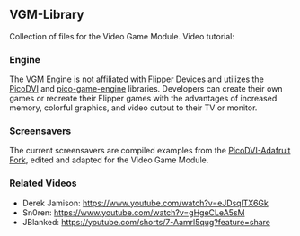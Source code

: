 ## VGM-Library
Collection of files for the Video Game Module. Video tutorial: 
### Engine
The VGM Engine is not affiliated with Flipper Devices and utilizes the [PicoDVI](https://github.com/Wren6991/PicoDVI) and [pico-game-engine](https://github.com/jblanked/pico-game-engine) libraries. Developers can create their own games or recreate their Flipper games with the advantages of increased memory, colorful graphics, and video output to their TV or monitor.
### Screensavers
The current screensavers are compiled examples from the [PicoDVI-Adafruit Fork](https://learn.adafruit.com/picodvi-arduino-library-video-out-for-rp2040-boards/screensavers), edited and adapted for the Video Game Module.
### Related Videos
- Derek Jamison: https://www.youtube.com/watch?v=eJDsqlTX6Gk
- Sn0ren: https://www.youtube.com/watch?v=gHgeCLeA5sM
- JBlanked: https://youtube.com/shorts/7-Aamrl5qug?feature=share
